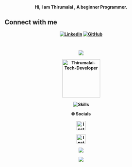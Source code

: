 <p align="center"><strong>Hi, I am Thirumalai , A beginner Programmer.<strong></p>

## Connect with me
<p align="center">
<a href="https://www.linkedin.com/in/www.linkedin.com/in/thirumalai-g007/"><img alt="LinkedIn" title="My LinkedIn" src="https://img.shields.io/badge/linkedin-informational?style=for-the-badge&logo=linkedin&logoColor=white"/></a>
<a href="https://github.com/Thirumalai-Tech-Developer/"><img alt="GitHub" title="GitHub" src="https://img.shields.io/badge/github-black?style=for-the-badge&logo=Github&logoColor=white"/></a>
</p>

<br/>

<p align="center"><a href="https://git.io/streak-stats"><img src="https://streak-stats.demolab.com?user=Thirumalai-Tech-Developer&theme=java-dark&hide_border=true"/></a></p>
<p align="center"><img width="125" src="https://komarev.com/ghpvc/?username=Thirumalai-Tech-Developer&style=flat-square" alt="Thirumalai-Tech-Developer"></p>
<p align="center">
<img align="center" src="https://skillicons.dev/icons?i=python,java,nodejs,html,javascript,mysql,mongodb,linux,figma,docker,react&perline=8" alt="Skills"></td>
</p>
<p align="center"><strong>🌐 Socials</strong></p>
<p align="center"><a href="https://instagram.com/gt__king__007">
    <img src="https://img.shields.io/badge/-Instagram-red?style=flat&logo=Instagram&logoColor=white" alt="Instagram profile" height="30"/>
    <a/></p>
      <p align="center"><a href="https://telegram.me/GTKING">
    <img src="https://img.shields.io/badge/-Telegram-blue?style=flat&logo=Telegram&logoColor=white" alt="Instagram profile" height="30"/>
    <a/></p>
<p align="center"><a href="https://github.com/Thirumalai-Tech-Developer"><img src="https://github-readme-stats.vercel.app/api?username=Thirumalai-Tech-Developer&show_icons=true&theme=highcontrast&count_private=true"></a></p>
<p align="center"><a href="https://github.com/Thirumalai-Tech-Developer"><img src="https://github-readme-stats.vercel.app/api/top-langs/?username=Thirumalai-Tech-Developer&theme=highcontrast&layout=compact&count_private=true"></a></p>
